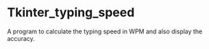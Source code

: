 # Tkinter_typing_speed
A program to calculate the typing speed in WPM and also display the accuracy. 
